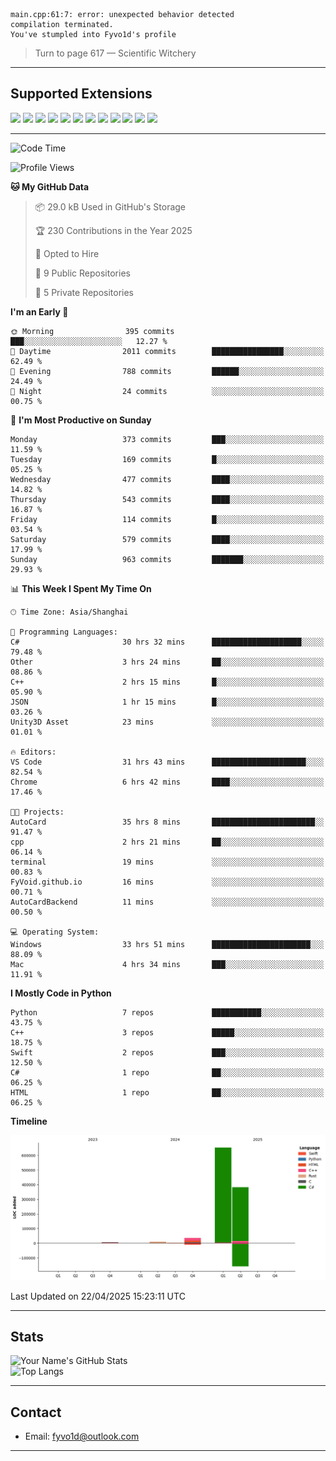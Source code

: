 ```
main.cpp:61:7: error: unexpected behavior detected
compilation terminated.
You've stumpled into Fyvo1d's profile
```

> Turn to page 617 — Scientific Witchery

---

## Supported Extensions

<p align="left">
  <img src="https://cdn.jsdelivr.net/gh/devicons/devicon/icons/cplusplus/cplusplus-original.svg" height="40" />
  <img src="https://cdn.jsdelivr.net/gh/devicons/devicon/icons/csharp/csharp-original.svg" height="40" />
  <img src="https://cdn.jsdelivr.net/gh/devicons/devicon/icons/python/python-original.svg" height="40" />
  <img src="https://cdn.jsdelivr.net/gh/devicons/devicon/icons/swift/swift-original.svg" height="40" />
  <img src="https://cdn.jsdelivr.net/gh/devicons/devicon/icons/git/git-original.svg" height="40" />
  <img src="https://cdn.jsdelivr.net/gh/devicons/devicon/icons/vscode/vscode-original.svg" height="40" />
  <img src="https://www.vulkan.org/user/themes/vulkan/images/logo/vulkan-logo.svg" height="40" />
  <img src="https://cdn.jsdelivr.net/gh/devicons/devicon/icons/opengl/opengl-original.svg" height="40" />
  <img src="https://cdn.jsdelivr.net/gh/devicons/devicon/icons/pytorch/pytorch-original.svg" height="40" />
  <img src="https://cdn.jsdelivr.net/gh/devicons/devicon/icons/unity/unity-original.svg" height="40" />
  <img src="https://cdn.jsdelivr.net/gh/devicons/devicon/icons/unrealengine/unrealengine-original.svg" height="40" />
  <img src="https://cdn.jsdelivr.net/gh/devicons/devicon/icons/cmake/cmake-original.svg" height="40" />
</p>


---

<!--START_SECTION:waka-->
![Code Time](http://img.shields.io/badge/Code%20Time-52%20hrs%2037%20mins-blue)

![Profile Views](http://img.shields.io/badge/Profile%20Views-83-blue)

**🐱 My GitHub Data** 

> 📦 29.0 kB Used in GitHub's Storage 
 > 
> 🏆 230 Contributions in the Year 2025
 > 
> 💼 Opted to Hire
 > 
> 📜 9 Public Repositories 
 > 
> 🔑 5 Private Repositories 
 > 
**I'm an Early 🐤** 

```text
🌞 Morning                395 commits         ███░░░░░░░░░░░░░░░░░░░░░░   12.27 % 
🌆 Daytime                2011 commits        ████████████████░░░░░░░░░   62.49 % 
🌃 Evening                788 commits         ██████░░░░░░░░░░░░░░░░░░░   24.49 % 
🌙 Night                  24 commits          ░░░░░░░░░░░░░░░░░░░░░░░░░   00.75 % 
```
📅 **I'm Most Productive on Sunday** 

```text
Monday                   373 commits         ███░░░░░░░░░░░░░░░░░░░░░░   11.59 % 
Tuesday                  169 commits         █░░░░░░░░░░░░░░░░░░░░░░░░   05.25 % 
Wednesday                477 commits         ████░░░░░░░░░░░░░░░░░░░░░   14.82 % 
Thursday                 543 commits         ████░░░░░░░░░░░░░░░░░░░░░   16.87 % 
Friday                   114 commits         █░░░░░░░░░░░░░░░░░░░░░░░░   03.54 % 
Saturday                 579 commits         ████░░░░░░░░░░░░░░░░░░░░░   17.99 % 
Sunday                   963 commits         ███████░░░░░░░░░░░░░░░░░░   29.93 % 
```


📊 **This Week I Spent My Time On** 

```text
🕑︎ Time Zone: Asia/Shanghai

💬 Programming Languages: 
C#                       30 hrs 32 mins      ████████████████████░░░░░   79.48 % 
Other                    3 hrs 24 mins       ██░░░░░░░░░░░░░░░░░░░░░░░   08.86 % 
C++                      2 hrs 15 mins       █░░░░░░░░░░░░░░░░░░░░░░░░   05.90 % 
JSON                     1 hr 15 mins        █░░░░░░░░░░░░░░░░░░░░░░░░   03.26 % 
Unity3D Asset            23 mins             ░░░░░░░░░░░░░░░░░░░░░░░░░   01.01 % 

🔥 Editors: 
VS Code                  31 hrs 43 mins      █████████████████████░░░░   82.54 % 
Chrome                   6 hrs 42 mins       ████░░░░░░░░░░░░░░░░░░░░░   17.46 % 

🐱‍💻 Projects: 
AutoCard                 35 hrs 8 mins       ███████████████████████░░   91.47 % 
cpp                      2 hrs 21 mins       ██░░░░░░░░░░░░░░░░░░░░░░░   06.14 % 
terminal                 19 mins             ░░░░░░░░░░░░░░░░░░░░░░░░░   00.83 % 
FyVoid.github.io         16 mins             ░░░░░░░░░░░░░░░░░░░░░░░░░   00.71 % 
AutoCardBackend          11 mins             ░░░░░░░░░░░░░░░░░░░░░░░░░   00.50 % 

💻 Operating System: 
Windows                  33 hrs 51 mins      ██████████████████████░░░   88.09 % 
Mac                      4 hrs 34 mins       ███░░░░░░░░░░░░░░░░░░░░░░   11.91 % 
```

**I Mostly Code in Python** 

```text
Python                   7 repos             ███████████░░░░░░░░░░░░░░   43.75 % 
C++                      3 repos             █████░░░░░░░░░░░░░░░░░░░░   18.75 % 
Swift                    2 repos             ███░░░░░░░░░░░░░░░░░░░░░░   12.50 % 
C#                       1 repo              ██░░░░░░░░░░░░░░░░░░░░░░░   06.25 % 
HTML                     1 repo              ██░░░░░░░░░░░░░░░░░░░░░░░   06.25 % 
```



**Timeline**

![Lines of Code chart](https://raw.githubusercontent.com/FyVoid/FyVoid/main/assets/bar_graph.png)


 Last Updated on 22/04/2025 15:23:11 UTC
<!--END_SECTION:waka-->

---

## Stats

![Your Name's GitHub Stats](https://github-readme-stats.vercel.app/api?username=fyvoid&show_icons=true&theme=tokyonight)  
![Top Langs](https://github-readme-stats.vercel.app/api/top-langs/?username=fyvoid&layout=compact&theme=tokyonight)

---

## Contact

- Email: [fyvo1d@outlook.com](fyvo1d@outlook.com)  

---
